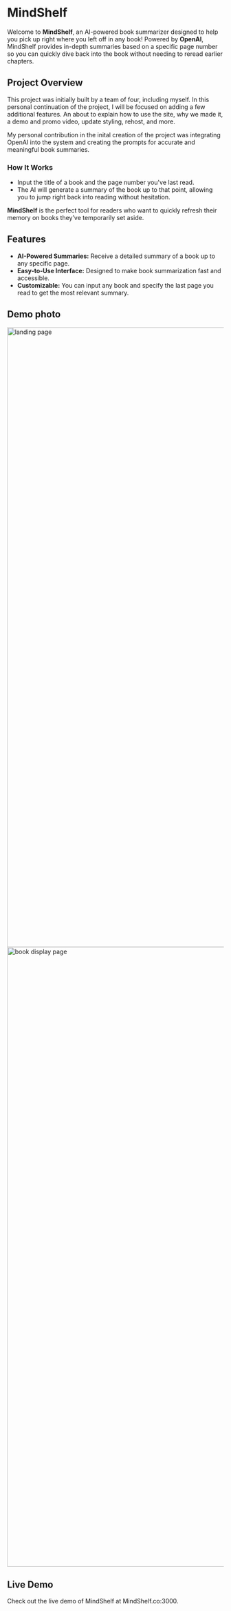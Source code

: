 # MindShelf

Welcome to **MindShelf**, an AI-powered book summarizer designed to help you pick up right where you left off in any book! Powered by **OpenAI**, MindShelf provides in-depth summaries based on a specific page number so you can quickly dive back into the book without needing to reread earlier chapters.

## Project Overview

This project was initially built by a team of four, including myself. In this personal continuation of the project, I will be focused on adding a few additional features. An about to explain how to use the site, why we made it, a demo and promo video, update styling, rehost, and more.

My personal contribution in the inital creation of the project was integrating OpenAI into the system and creating the prompts for accurate and meaningful book summaries.

### How It Works

- Input the title of a book and the page number you've last read.
- The AI will generate a summary of the book up to that point, allowing you to jump right back into reading without hesitation.

**MindShelf** is the perfect tool for readers who want to quickly refresh their memory on books they’ve temporarily set aside.

## Features

- **AI-Powered Summaries:** Receive a detailed summary of a book up to any specific page.
- **Easy-to-Use Interface:** Designed to make book summarization fast and accessible.
- **Customizable:** You can input any book and specify the last page you read to get the most relevant summary.

## Demo photo
<img width="1437" alt="landing page" src="">
<img width="1437" alt="book display page" src="">

## Live Demo
Check out the live demo of MindShelf at MindShelf.co:3000.
